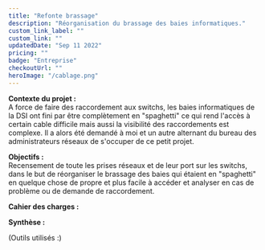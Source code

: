 ```yaml
---
title: "Refonte brassage"
description: "Réorganisation du brassage des baies informatiques."
custom_link_label: ""
custom_link: ""
updatedDate: "Sep 11 2022"
pricing: ""
badge: "Entreprise"
checkoutUrl: ""
heroImage: "/cablage.png"
---
```



<b>Contexte du projet : </b> 
</br>
A force de faire des raccordement aux switchs, les baies informatiques de la DSI ont fini par être complètement en "spaghetti" ce qui rend l'accès à certain cable difficile mais aussi la visibilité des raccordements est complexe. Il a alors été demandé à moi et un autre alternant du bureau des administrateurs réseaux de s'occuper de ce petit projet.

<b>Objectifs : </b> 
</br>
Recensement de toute les prises réseaux et de leur port sur les switchs, dans le but de réorganiser le brassage des baies qui étaient en "spaghetti" en quelque chose de propre et plus facile à accéder et analyser en cas de problème ou de demande de raccordement.

<b>Cahier des charges :</b> 

<b>Synthèse :</b>

(Outils utilisés :)
